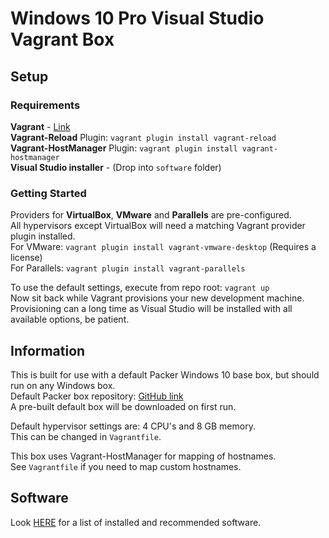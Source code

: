 # Windows 10 Pro Visual Studio Vagrant Box

## Setup

### Requirements
**Vagrant** - [Link](https://www.vagrantup.com/downloads.html)  
**Vagrant-Reload** Plugin: ```vagrant plugin install vagrant-reload```  
**Vagrant-HostManager** Plugin: ```vagrant plugin install vagrant-hostmanager```  
**Visual Studio installer** - (Drop into ```software``` folder)

### Getting Started
Providers for **VirtualBox**, **VMware** and **Parallels** are pre-configured.  
All hypervisors except VirtualBox will need a matching Vagrant provider plugin installed.  
For VMware: ```vagrant plugin install vagrant-vmware-desktop``` (Requires a license)  
For Parallels: ```vagrant plugin install vagrant-parallels```

To use the default settings, execute from repo root: ```vagrant up```  
Now sit back while Vagrant provisions your new development machine.  
Provisioning can a long time as Visual Studio will be installed with all available options, be patient.

## Information
This is built for use with a default Packer Windows 10 base box, but should run on any Windows box.  
Default Packer box repository: [GitHub link](https://github.com/Baune8D/packer-win10-basebox)  
A pre-built default box will be downloaded on first run.

Default hypervisor settings are: 4 CPU's and 8 GB memory.  
This can be changed in ```Vagrantfile```.

This box uses Vagrant-HostManager for mapping of hostnames.  
See ```Vagrantfile``` if you need to map custom hostnames.

## Software
Look [HERE](software/README.md) for a list of installed and recommended software.
